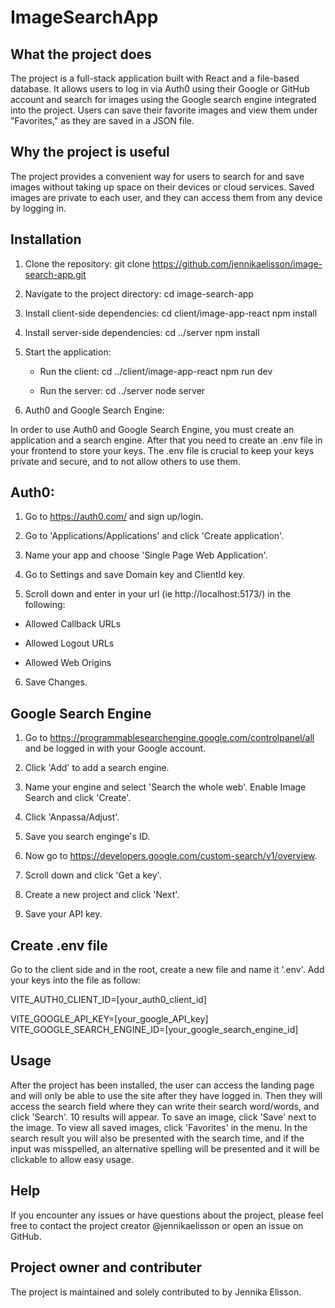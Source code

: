# ImageSearchApp

## What the project does

The project is a full-stack application built with React and a file-based database. It allows users to log in via Auth0 using their Google or GitHub account and search for images using the Google search engine integrated into the project. Users can save their favorite images and view them under "Favorites," as they are saved in a JSON file.

## Why the project is useful

The project provides a convenient way for users to search for and save images without taking up space on their devices or cloud services. Saved images are private to each user, and they can access them from any device by logging in.

## Installation

1. Clone the repository:
   git clone https://github.com/jennikaelisson/image-search-app.git

2. Navigate to the project directory:
   cd image-search-app

3. Install client-side dependencies:
   cd client/image-app-react
   npm install 

5. Install server-side dependencies:
   cd ../server
   npm install
   
7. Start the application:

   -  Run the client:
      cd ../client/image-app-react
      npm run dev

   -  Run the server:
      cd ../server
      node server

8. Auth0 and Google Search Engine:

  In order to use Auth0 and Google Search Engine, you must create an application and a search engine. After that you need to create an .env file in your frontend to store your keys.     The .env file is crucial to keep your keys private and secure, and to not allow others to use them. 

## Auth0:

1. Go to https://auth0.com/ and sign up/login.
    
2. Go to 'Applications/Applications' and click 'Create application'.
   
3. Name your app and choose 'Single Page Web Application'.
   
4. Go to Settings and save Domain key and ClientId key.
   
5. Scroll down and enter in your url (ie http://localhost:5173/) in the following:
 
  - Allowed Callback URLs
      
  - Allowed Logout URLs
     
  - Allowed Web Origins
     
6.  Save Changes.

## Google Search Engine

1. Go to https://programmablesearchengine.google.com/controlpanel/all and be logged in with your Google account.

2. Click 'Add' to add a search engine.

3. Name your engine and select 'Search the whole web'. Enable Image Search and click 'Create'.

4. Click 'Anpassa/Adjust'.

5. Save you search enginge's ID.

6. Now go to https://developers.google.com/custom-search/v1/overview.

7. Scroll down and click 'Get a key'.

8. Create a new project and click 'Next'.

9. Save your API key. 

## Create .env file

Go to the client side and in the root, create a new file and name it '.env'. Add your keys into the file as follow:

VITE_AUTH0_CLIENT_ID=[your_auth0_client_id]

VITE_GOOGLE_API_KEY=[your_google_API_key]
VITE_GOOGLE_SEARCH_ENGINE_ID=[your_google_search_engine_id]
   
## Usage

After the project has been installed, the user can access the landing page and will only be able to use the site after they have logged in. Then they will access the search field where they can write their search word/words, and click 'Search'. 10 results will appear. To save an image, click 'Save' next to the image. To view all saved images, click 'Favorites' in the menu.
In the search result you will also be presented with the search time, and if the input was misspelled, an alternative spelling will be presented and it will be clickable to allow easy usage. 

## Help

If you encounter any issues or have questions about the project, please feel free to contact the project creator @jennikaelisson or open an issue on GitHub.

## Project owner and contributer

The project is maintained and solely contributed to by Jennika Elisson. 
